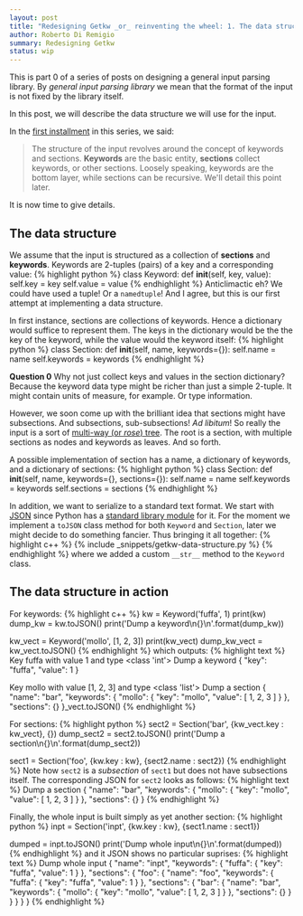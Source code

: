 ```yaml
---
layout: post
title: "Redesigning Getkw _or_ reinventing the wheel: 1. The data structure"
author: Roberto Di Remigio
summary: Redesigning Getkw
status: wip
---
```


This is part 0 of a series of posts on designing a general input parsing library.
By _general input parsing library_ we mean that the format of
the input is not fixed by the library itself. 

In this post, we will describe the data structure we will use for the input.

In the [first installment] in this series, we said:

> The structure of the input revolves around the concept of keywords and sections.
> **Keywords** are the basic entity, **sections** collect keywords, or other
> sections. Loosely speaking, keywords are the bottom layer, while sections can be
> recursive. We'll detail this point later.

It is now time to give details.

## The data structure

We assume that the input is structured as a collection of **sections** and **keywords**. 
Keywords are 2-tuples (pairs) of a key and a corresponding value:
{% highlight python %}
class Keyword:
    def __init__(self, key, value):
        self.key = key
        self.value = value
{% endhighlight %}
Anticlimactic eh? We could have used a tuple! Or a `namedtuple`! And I agree,
but this is our first attempt at implementing a data structure.

In first instance, sections are collections of keywords. Hence a dictionary
would suffice to represent them. The keys in the dictionary would be the the key of
the keyword, while the value would the keyword itself:
{% highlight python %}
class Section:
    def __init__(self, name, keywords={}):
        self.name = name
        self.keywords = keywords
{% endhighlight %}

**Question 0** Why not just collect keys and values in the section dictionary?
Because the keyword data type might be richer than just a simple 2-tuple. It
might contain units of measure, for example. Or type information.

However, we soon come up with the brilliant idea that sections might have subsections. And subsections, sub-subsections! _Ad libitum_!
So really the input is a sort of [multi-way (or _rose_) tree]. The root is a
section, with multiple sections as nodes and keywords as leaves. And so forth.

A possible implementation of section has a name, a dictionary of keywords, and a dictionary of sections:
{% highlight python %}
class Section:
    def __init__(self, name, keywords={}, sections={}):
        self.name = name
        self.keywords = keywords
        self.sections = sections
{% endhighlight %}

In addition, we want to serialize to a standard text format. We start with [JSON] since 
Python has a [standard library module] for it. For the moment we implement a
`toJSON` class method for both `Keyword` and `Section`, later we might decide to
do something fancier.
Thus bringing it all together:
{% highlight c++ %}
    {% include _snippets/getkw-data-structure.py %}
{% endhighlight %}
where we added a custom `__str__` method to the `Keyword` class.

## The data structure in action

For keywords:
{% highlight c++ %}
kw = Keyword('fuffa', 1)
print(kw)
dump_kw = kw.toJSON()
print('Dump a keyword\n{}\n'.format(dump_kw))

kw_vect = Keyword('mollo', [1, 2, 3])
print(kw_vect)
dump_kw_vect = kw_vect.toJSON()
{% endhighlight %}
which outputs:
{% highlight text %}
Key fuffa with value 1 and type <class 'int'>
Dump a keyword
{
    "key": "fuffa",
    "value": 1
}

Key mollo with value [1, 2, 3] and type <class 'list'>
Dump a section
{
    "name": "bar",
    "keywords": {
        "mollo": {
            "key": "mollo",
            "value": [
                1,
                2,
                3
            ]
        }
    },
    "sections": {}
}_vect.toJSON()
{% endhighlight %}

For sections:
{% highlight python %}
sect2 = Section('bar', {kw_vect.key : kw_vect}, {})
dump_sect2 = sect2.toJSON()
print('Dump a section\n{}\n'.format(dump_sect2))

sect1 = Section('foo', {kw.key : kw}, {sect2.name : sect2})
{% endhighlight %}
Note how `sect2` is a _subsection_ of `sect1` but does not have subsections itself.
The corresponding JSON for `sect2` looks as follows:
{% highlight text %}
Dump a section
{
    "name": "bar",
    "keywords": {
        "mollo": {
            "key": "mollo",
            "value": [
                1,
                2,
                3
            ]
        }
    },
    "sections": {}
}
{% endhighlight %}

Finally, the whole input is built simply as yet another section:
{% highlight python %}
inpt = Section('inpt', {kw.key : kw}, {sect1.name : sect1})

dumped = inpt.toJSON()
print('Dump whole input\n{}\n'.format(dumped))
{% endhighlight %}
and it JSON shows no particular suprises:
{% highlight text %}
Dump whole input
{
    "name": "inpt",
    "keywords": {
        "fuffa": {
            "key": "fuffa",
            "value": 1
        }
    },
    "sections": {
        "foo": {
            "name": "foo",
            "keywords": {
                "fuffa": {
                    "key": "fuffa",
                    "value": 1
                }
            },
            "sections": {
                "bar": {
                    "name": "bar",
                    "keywords": {
                        "mollo": {
                            "key": "mollo",
                            "value": [
                                1,
                                2,
                                3
                            ]
                        }
                    },
                    "sections": {}
                }
            }
        }
    }
}
{% endhighlight %}

[first installment]: https://dev-cafe.github.io/2018/09/14/getkw-01/
[multi-way (or _rose_) tree]: https://en.wikipedia.org/wiki/Rose_tree
[JSON]: http://www.json.org/
[standard library module]: https://docs.python.org/3.5/library/json.html
